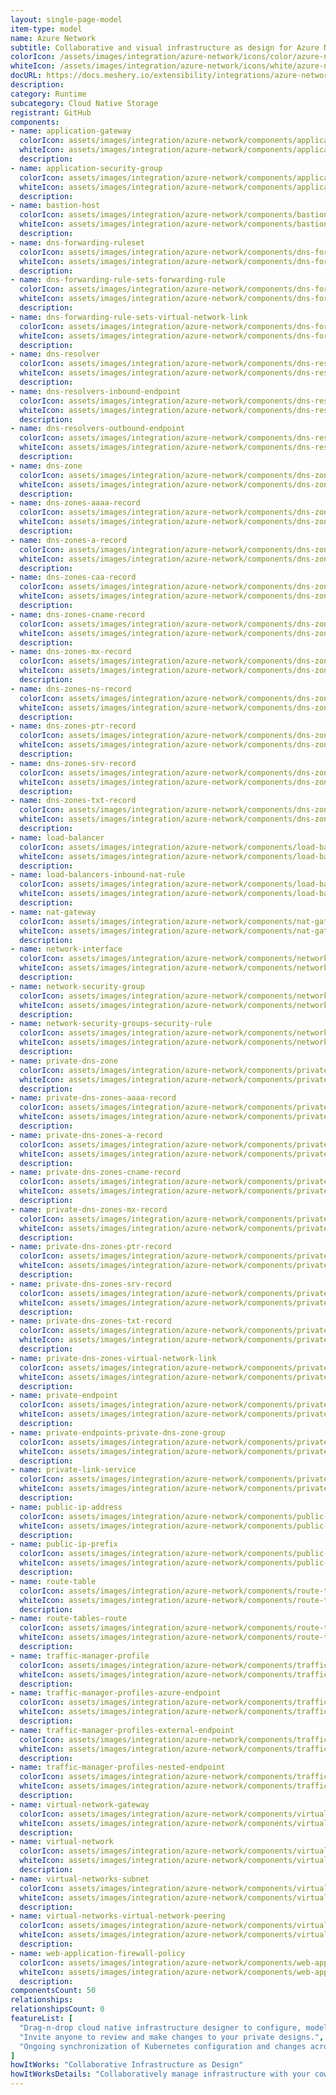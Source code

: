 ```yaml
---
layout: single-page-model
item-type: model
name: Azure Network
subtitle: Collaborative and visual infrastructure as design for Azure Network
colorIcon: /assets/images/integration/azure-network/icons/color/azure-network-color.svg
whiteIcon: /assets/images/integration/azure-network/icons/white/azure-network-white.svg
docURL: https://docs.meshery.io/extensibility/integrations/azure-network
description: 
category: Runtime
subcategory: Cloud Native Storage
registrant: GitHub
components: 
- name: application-gateway
  colorIcon: assets/images/integration/azure-network/components/application-gateway/icons/color/application-gateway-color.svg
  whiteIcon: assets/images/integration/azure-network/components/application-gateway/icons/white/application-gateway-white.svg
  description: 
- name: application-security-group
  colorIcon: assets/images/integration/azure-network/components/application-security-group/icons/color/application-security-group-color.svg
  whiteIcon: assets/images/integration/azure-network/components/application-security-group/icons/white/application-security-group-white.svg
  description: 
- name: bastion-host
  colorIcon: assets/images/integration/azure-network/components/bastion-host/icons/color/bastion-host-color.svg
  whiteIcon: assets/images/integration/azure-network/components/bastion-host/icons/white/bastion-host-white.svg
  description: 
- name: dns-forwarding-ruleset
  colorIcon: assets/images/integration/azure-network/components/dns-forwarding-ruleset/icons/color/dns-forwarding-ruleset-color.svg
  whiteIcon: assets/images/integration/azure-network/components/dns-forwarding-ruleset/icons/white/dns-forwarding-ruleset-white.svg
  description: 
- name: dns-forwarding-rule-sets-forwarding-rule
  colorIcon: assets/images/integration/azure-network/components/dns-forwarding-rule-sets-forwarding-rule/icons/color/dns-forwarding-rule-sets-forwarding-rule-color.svg
  whiteIcon: assets/images/integration/azure-network/components/dns-forwarding-rule-sets-forwarding-rule/icons/white/dns-forwarding-rule-sets-forwarding-rule-white.svg
  description: 
- name: dns-forwarding-rule-sets-virtual-network-link
  colorIcon: assets/images/integration/azure-network/components/dns-forwarding-rule-sets-virtual-network-link/icons/color/dns-forwarding-rule-sets-virtual-network-link-color.svg
  whiteIcon: assets/images/integration/azure-network/components/dns-forwarding-rule-sets-virtual-network-link/icons/white/dns-forwarding-rule-sets-virtual-network-link-white.svg
  description: 
- name: dns-resolver
  colorIcon: assets/images/integration/azure-network/components/dns-resolver/icons/color/dns-resolver-color.svg
  whiteIcon: assets/images/integration/azure-network/components/dns-resolver/icons/white/dns-resolver-white.svg
  description: 
- name: dns-resolvers-inbound-endpoint
  colorIcon: assets/images/integration/azure-network/components/dns-resolvers-inbound-endpoint/icons/color/dns-resolvers-inbound-endpoint-color.svg
  whiteIcon: assets/images/integration/azure-network/components/dns-resolvers-inbound-endpoint/icons/white/dns-resolvers-inbound-endpoint-white.svg
  description: 
- name: dns-resolvers-outbound-endpoint
  colorIcon: assets/images/integration/azure-network/components/dns-resolvers-outbound-endpoint/icons/color/dns-resolvers-outbound-endpoint-color.svg
  whiteIcon: assets/images/integration/azure-network/components/dns-resolvers-outbound-endpoint/icons/white/dns-resolvers-outbound-endpoint-white.svg
  description: 
- name: dns-zone
  colorIcon: assets/images/integration/azure-network/components/dns-zone/icons/color/dns-zone-color.svg
  whiteIcon: assets/images/integration/azure-network/components/dns-zone/icons/white/dns-zone-white.svg
  description: 
- name: dns-zones-aaaa-record
  colorIcon: assets/images/integration/azure-network/components/dns-zones-aaaa-record/icons/color/dns-zones-aaaa-record-color.svg
  whiteIcon: assets/images/integration/azure-network/components/dns-zones-aaaa-record/icons/white/dns-zones-aaaa-record-white.svg
  description: 
- name: dns-zones-a-record
  colorIcon: assets/images/integration/azure-network/components/dns-zones-a-record/icons/color/dns-zones-a-record-color.svg
  whiteIcon: assets/images/integration/azure-network/components/dns-zones-a-record/icons/white/dns-zones-a-record-white.svg
  description: 
- name: dns-zones-caa-record
  colorIcon: assets/images/integration/azure-network/components/dns-zones-caa-record/icons/color/dns-zones-caa-record-color.svg
  whiteIcon: assets/images/integration/azure-network/components/dns-zones-caa-record/icons/white/dns-zones-caa-record-white.svg
  description: 
- name: dns-zones-cname-record
  colorIcon: assets/images/integration/azure-network/components/dns-zones-cname-record/icons/color/dns-zones-cname-record-color.svg
  whiteIcon: assets/images/integration/azure-network/components/dns-zones-cname-record/icons/white/dns-zones-cname-record-white.svg
  description: 
- name: dns-zones-mx-record
  colorIcon: assets/images/integration/azure-network/components/dns-zones-mx-record/icons/color/dns-zones-mx-record-color.svg
  whiteIcon: assets/images/integration/azure-network/components/dns-zones-mx-record/icons/white/dns-zones-mx-record-white.svg
  description: 
- name: dns-zones-ns-record
  colorIcon: assets/images/integration/azure-network/components/dns-zones-ns-record/icons/color/dns-zones-ns-record-color.svg
  whiteIcon: assets/images/integration/azure-network/components/dns-zones-ns-record/icons/white/dns-zones-ns-record-white.svg
  description: 
- name: dns-zones-ptr-record
  colorIcon: assets/images/integration/azure-network/components/dns-zones-ptr-record/icons/color/dns-zones-ptr-record-color.svg
  whiteIcon: assets/images/integration/azure-network/components/dns-zones-ptr-record/icons/white/dns-zones-ptr-record-white.svg
  description: 
- name: dns-zones-srv-record
  colorIcon: assets/images/integration/azure-network/components/dns-zones-srv-record/icons/color/dns-zones-srv-record-color.svg
  whiteIcon: assets/images/integration/azure-network/components/dns-zones-srv-record/icons/white/dns-zones-srv-record-white.svg
  description: 
- name: dns-zones-txt-record
  colorIcon: assets/images/integration/azure-network/components/dns-zones-txt-record/icons/color/dns-zones-txt-record-color.svg
  whiteIcon: assets/images/integration/azure-network/components/dns-zones-txt-record/icons/white/dns-zones-txt-record-white.svg
  description: 
- name: load-balancer
  colorIcon: assets/images/integration/azure-network/components/load-balancer/icons/color/load-balancer-color.svg
  whiteIcon: assets/images/integration/azure-network/components/load-balancer/icons/white/load-balancer-white.svg
  description: 
- name: load-balancers-inbound-nat-rule
  colorIcon: assets/images/integration/azure-network/components/load-balancers-inbound-nat-rule/icons/color/load-balancers-inbound-nat-rule-color.svg
  whiteIcon: assets/images/integration/azure-network/components/load-balancers-inbound-nat-rule/icons/white/load-balancers-inbound-nat-rule-white.svg
  description: 
- name: nat-gateway
  colorIcon: assets/images/integration/azure-network/components/nat-gateway/icons/color/nat-gateway-color.svg
  whiteIcon: assets/images/integration/azure-network/components/nat-gateway/icons/white/nat-gateway-white.svg
  description: 
- name: network-interface
  colorIcon: assets/images/integration/azure-network/components/network-interface/icons/color/network-interface-color.svg
  whiteIcon: assets/images/integration/azure-network/components/network-interface/icons/white/network-interface-white.svg
  description: 
- name: network-security-group
  colorIcon: assets/images/integration/azure-network/components/network-security-group/icons/color/network-security-group-color.svg
  whiteIcon: assets/images/integration/azure-network/components/network-security-group/icons/white/network-security-group-white.svg
  description: 
- name: network-security-groups-security-rule
  colorIcon: assets/images/integration/azure-network/components/network-security-groups-security-rule/icons/color/network-security-groups-security-rule-color.svg
  whiteIcon: assets/images/integration/azure-network/components/network-security-groups-security-rule/icons/white/network-security-groups-security-rule-white.svg
  description: 
- name: private-dns-zone
  colorIcon: assets/images/integration/azure-network/components/private-dns-zone/icons/color/private-dns-zone-color.svg
  whiteIcon: assets/images/integration/azure-network/components/private-dns-zone/icons/white/private-dns-zone-white.svg
  description: 
- name: private-dns-zones-aaaa-record
  colorIcon: assets/images/integration/azure-network/components/private-dns-zones-aaaa-record/icons/color/private-dns-zones-aaaa-record-color.svg
  whiteIcon: assets/images/integration/azure-network/components/private-dns-zones-aaaa-record/icons/white/private-dns-zones-aaaa-record-white.svg
  description: 
- name: private-dns-zones-a-record
  colorIcon: assets/images/integration/azure-network/components/private-dns-zones-a-record/icons/color/private-dns-zones-a-record-color.svg
  whiteIcon: assets/images/integration/azure-network/components/private-dns-zones-a-record/icons/white/private-dns-zones-a-record-white.svg
  description: 
- name: private-dns-zones-cname-record
  colorIcon: assets/images/integration/azure-network/components/private-dns-zones-cname-record/icons/color/private-dns-zones-cname-record-color.svg
  whiteIcon: assets/images/integration/azure-network/components/private-dns-zones-cname-record/icons/white/private-dns-zones-cname-record-white.svg
  description: 
- name: private-dns-zones-mx-record
  colorIcon: assets/images/integration/azure-network/components/private-dns-zones-mx-record/icons/color/private-dns-zones-mx-record-color.svg
  whiteIcon: assets/images/integration/azure-network/components/private-dns-zones-mx-record/icons/white/private-dns-zones-mx-record-white.svg
  description: 
- name: private-dns-zones-ptr-record
  colorIcon: assets/images/integration/azure-network/components/private-dns-zones-ptr-record/icons/color/private-dns-zones-ptr-record-color.svg
  whiteIcon: assets/images/integration/azure-network/components/private-dns-zones-ptr-record/icons/white/private-dns-zones-ptr-record-white.svg
  description: 
- name: private-dns-zones-srv-record
  colorIcon: assets/images/integration/azure-network/components/private-dns-zones-srv-record/icons/color/private-dns-zones-srv-record-color.svg
  whiteIcon: assets/images/integration/azure-network/components/private-dns-zones-srv-record/icons/white/private-dns-zones-srv-record-white.svg
  description: 
- name: private-dns-zones-txt-record
  colorIcon: assets/images/integration/azure-network/components/private-dns-zones-txt-record/icons/color/private-dns-zones-txt-record-color.svg
  whiteIcon: assets/images/integration/azure-network/components/private-dns-zones-txt-record/icons/white/private-dns-zones-txt-record-white.svg
  description: 
- name: private-dns-zones-virtual-network-link
  colorIcon: assets/images/integration/azure-network/components/private-dns-zones-virtual-network-link/icons/color/private-dns-zones-virtual-network-link-color.svg
  whiteIcon: assets/images/integration/azure-network/components/private-dns-zones-virtual-network-link/icons/white/private-dns-zones-virtual-network-link-white.svg
  description: 
- name: private-endpoint
  colorIcon: assets/images/integration/azure-network/components/private-endpoint/icons/color/private-endpoint-color.svg
  whiteIcon: assets/images/integration/azure-network/components/private-endpoint/icons/white/private-endpoint-white.svg
  description: 
- name: private-endpoints-private-dns-zone-group
  colorIcon: assets/images/integration/azure-network/components/private-endpoints-private-dns-zone-group/icons/color/private-endpoints-private-dns-zone-group-color.svg
  whiteIcon: assets/images/integration/azure-network/components/private-endpoints-private-dns-zone-group/icons/white/private-endpoints-private-dns-zone-group-white.svg
  description: 
- name: private-link-service
  colorIcon: assets/images/integration/azure-network/components/private-link-service/icons/color/private-link-service-color.svg
  whiteIcon: assets/images/integration/azure-network/components/private-link-service/icons/white/private-link-service-white.svg
  description: 
- name: public-ip-address
  colorIcon: assets/images/integration/azure-network/components/public-ip-address/icons/color/public-ip-address-color.svg
  whiteIcon: assets/images/integration/azure-network/components/public-ip-address/icons/white/public-ip-address-white.svg
  description: 
- name: public-ip-prefix
  colorIcon: assets/images/integration/azure-network/components/public-ip-prefix/icons/color/public-ip-prefix-color.svg
  whiteIcon: assets/images/integration/azure-network/components/public-ip-prefix/icons/white/public-ip-prefix-white.svg
  description: 
- name: route-table
  colorIcon: assets/images/integration/azure-network/components/route-table/icons/color/route-table-color.svg
  whiteIcon: assets/images/integration/azure-network/components/route-table/icons/white/route-table-white.svg
  description: 
- name: route-tables-route
  colorIcon: assets/images/integration/azure-network/components/route-tables-route/icons/color/route-tables-route-color.svg
  whiteIcon: assets/images/integration/azure-network/components/route-tables-route/icons/white/route-tables-route-white.svg
  description: 
- name: traffic-manager-profile
  colorIcon: assets/images/integration/azure-network/components/traffic-manager-profile/icons/color/traffic-manager-profile-color.svg
  whiteIcon: assets/images/integration/azure-network/components/traffic-manager-profile/icons/white/traffic-manager-profile-white.svg
  description: 
- name: traffic-manager-profiles-azure-endpoint
  colorIcon: assets/images/integration/azure-network/components/traffic-manager-profiles-azure-endpoint/icons/color/traffic-manager-profiles-azure-endpoint-color.svg
  whiteIcon: assets/images/integration/azure-network/components/traffic-manager-profiles-azure-endpoint/icons/white/traffic-manager-profiles-azure-endpoint-white.svg
  description: 
- name: traffic-manager-profiles-external-endpoint
  colorIcon: assets/images/integration/azure-network/components/traffic-manager-profiles-external-endpoint/icons/color/traffic-manager-profiles-external-endpoint-color.svg
  whiteIcon: assets/images/integration/azure-network/components/traffic-manager-profiles-external-endpoint/icons/white/traffic-manager-profiles-external-endpoint-white.svg
  description: 
- name: traffic-manager-profiles-nested-endpoint
  colorIcon: assets/images/integration/azure-network/components/traffic-manager-profiles-nested-endpoint/icons/color/traffic-manager-profiles-nested-endpoint-color.svg
  whiteIcon: assets/images/integration/azure-network/components/traffic-manager-profiles-nested-endpoint/icons/white/traffic-manager-profiles-nested-endpoint-white.svg
  description: 
- name: virtual-network-gateway
  colorIcon: assets/images/integration/azure-network/components/virtual-network-gateway/icons/color/virtual-network-gateway-color.svg
  whiteIcon: assets/images/integration/azure-network/components/virtual-network-gateway/icons/white/virtual-network-gateway-white.svg
  description: 
- name: virtual-network
  colorIcon: assets/images/integration/azure-network/components/virtual-network/icons/color/virtual-network-color.svg
  whiteIcon: assets/images/integration/azure-network/components/virtual-network/icons/white/virtual-network-white.svg
  description: 
- name: virtual-networks-subnet
  colorIcon: assets/images/integration/azure-network/components/virtual-networks-subnet/icons/color/virtual-networks-subnet-color.svg
  whiteIcon: assets/images/integration/azure-network/components/virtual-networks-subnet/icons/white/virtual-networks-subnet-white.svg
  description: 
- name: virtual-networks-virtual-network-peering
  colorIcon: assets/images/integration/azure-network/components/virtual-networks-virtual-network-peering/icons/color/virtual-networks-virtual-network-peering-color.svg
  whiteIcon: assets/images/integration/azure-network/components/virtual-networks-virtual-network-peering/icons/white/virtual-networks-virtual-network-peering-white.svg
  description: 
- name: web-application-firewall-policy
  colorIcon: assets/images/integration/azure-network/components/web-application-firewall-policy/icons/color/web-application-firewall-policy-color.svg
  whiteIcon: assets/images/integration/azure-network/components/web-application-firewall-policy/icons/white/web-application-firewall-policy-white.svg
  description: 
componentsCount: 50
relationships: 
relationshipsCount: 0
featureList: [
  "Drag-n-drop cloud native infrastructure designer to configure, model, and deploy your workloads.",
  "Invite anyone to review and make changes to your private designs.",
  "Ongoing synchronization of Kubernetes configuration and changes across any number of clusters."
]
howItWorks: "Collaborative Infrastructure as Design"
howItWorksDetails: "Collaboratively manage infrastructure with your coworkers synchronously sharing the same designs."
---
```

